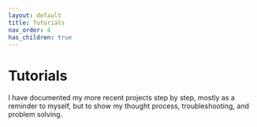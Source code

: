 ```yaml
---
layout: default
title: Tutorials
nav_order: 4
has_children: true
---
```


# Tutorials

I have documented my more recent projects step by step, mostly as a reminder to myself, but to show my thought process, troubleshooting, and problem solving.
